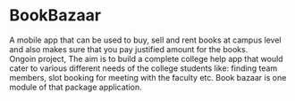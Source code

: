 # BookBazaar
A mobile app that can be used to buy, sell and rent books at campus level and also makes sure that you pay justified amount for the books.\
Ongoin project, The aim is to build a complete college help app that would cater to various different needs of the college students like: finding team members, slot booking for meeting with the faculty etc. Book bazaar is one module of that package application.  
